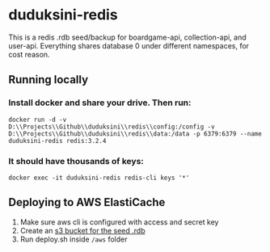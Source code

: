 # duduksini-redis
This is a redis .rdb seed/backup for boardgame-api, collection-api, and user-api. Everything shares database 0 under different namespaces, for cost reason.

## Running locally
### Install docker and share your drive. Then run:
```
docker run -d -v D:\\Projects\\Github\\duduksini\\redis\\config:/config -v D:\\Projects\\Github\\duduksini\\redis\\data:/data -p 6379:6379 --name duduksini-redis redis:3.2.4
```
### It should have thousands of keys:
```
docker exec -it duduksini-redis redis-cli keys '*'
```

## Deploying to AWS ElastiCache
1. Make sure aws cli is configured with access and secret key
2. Create an [s3 bucket for the seed .rdb](https://github.com/duduksini/s3)
3. Run deploy.sh inside `/aws` folder
